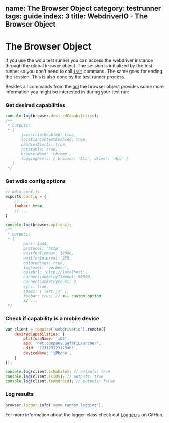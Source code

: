 name: The Browser Object
category: testrunner
tags: guide
index: 3
title: WebdriverIO - The Browser Object
---

The Browser Object
==================

If you use the wdio test runner you can access the webdriver instance through the global `browser` object. The session is initialized by the test runner so you don't need to call [`init`](/api/protocol/init.html) command. The same goes for ending the session. This is also done by the test runner process.

Besides all commands from the [api](/api.html) the browser object provides some more information you might be interested in during your test run:

### Get desired capabilities

```js
console.log(browser.desiredCapabilities);
/**
 * outputs:
 * {
       javascriptEnabled: true,
       locationContextEnabled: true,
       handlesAlerts: true,
       rotatable: true,
       browserName: 'chrome',
       loggingPrefs: { browser: 'ALL', driver: 'ALL' }
   }
 */
```

### Get wdio config options

```js
// wdio.conf.js
exports.config = {
    // ...
    foobar: true,
    // ...
}
```

```js
console.log(browser.options);
/**
 * outputs:
 * {
        port: 4444,
        protocol: 'http',
        waitforTimeout: 10000,
        waitforInterval: 250,
        coloredLogs: true,
        logLevel: 'verbose',
        baseUrl: 'http://localhost',
        connectionRetryTimeout: 90000,
        connectionRetryCount: 3,
        sync: true,
        specs: [ 'err.js' ],
        foobar: true, // <-- custom option
        // ...
 */
```

### Check if capability is a mobile device

```js
var client = require('webdriverio').remote({
    desiredCapabilities: {
    	platformName: 'iOS',
        app: 'net.company.SafariLauncher',
        udid: '123123123123abc',
        deviceName: 'iPhone',
    }
});

console.log(client.isMobile); // outputs: true
console.log(client.isIOS); // outputs: true
console.log(client.isAndroid); // outputs: false
```

### Log results

```js
browser.logger.info('some random logging');
```

For more information about the logger class check out [Logger.js](https://github.com/webdriverio/webdriverio/blob/master/lib/utils/Logger.js) on GitHub.
